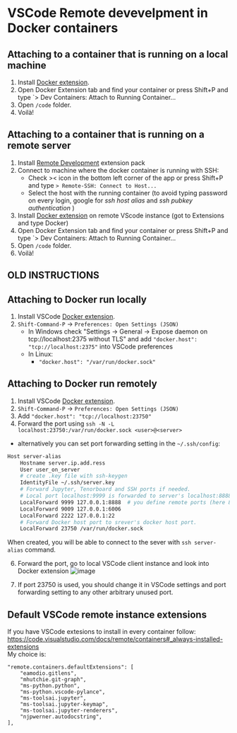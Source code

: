 # VSCode Remote devevelpment in Docker containers

## Attaching to a container that is running on a local machine

1. Install [Docker extension](https://code.visualstudio.com/docs/containers/overview).
1. Open Docker Extension tab and find your container or press Shift+P and type `> Dev Containers: Attach to Running Container...
1. Open `/code` folder.
1. Voilà!

## Attaching to a container that is running on a remote server

1. Install [Remote Development](https://marketplace.visualstudio.com/items?itemName=ms-vscode-remote.vscode-remote-extensionpack) extension pack
1. Connect to machine where the docker container is running with SSH:
    - Check >< icon in the bottom left corner of the app or press Shift+P and type `> Remote-SSH: Connect to Host...`
    - Select the host with the running container (to avoid typing password on every login, google for _ssh host alias_ and _ssh pubkey authentication_ )
1. Install [Docker extension](https://code.visualstudio.com/docs/containers/overview) on remote VScode instance (got to Extensions and type Docker)
1. Open Docker Extension tab and find your container or press Shift+P and type `> Dev Containers: Attach to Running Container...
1. Open `/code` folder.
1. Voilà!

## OLD INSTRUCTIONS

## Attaching to Docker run locally

1. Install VSCode [Docker extension](https://code.visualstudio.com/docs/containers/overview).
1. `Shift-Command-P` -> `Preferences: Open Settings (JSON)`
    - In Windows check "Settings -> General -> Expose daemon on tcp://localhost:2375 without TLS" and add `"docker.host": "tcp://localhost:2375"` into VSCode preferences
    - In Linux:
        - `"docker.host": "/var/run/docker.sock"`

## Attaching to Docker run remotely

1. Install VSCode [Docker extension](https://code.visualstudio.com/docs/containers/overview).
2. `Shift-Command-P` -> `Preferences: Open Settings (JSON)`
3. Add `"docker.host": "tcp://localhost:23750"`
4. Forward the port using `ssh -N -L localhost:23750:/var/run/docker.sock <user>@<server>`

-   alternatively you can set port forwarding setting in the `~/.ssh/config`:

```bash
Host server-alias
    Hostname server.ip.add.ress
    User user_on_server
    # create .key file with ssh-keygen
    IdentityFile ~/.ssh/server.key
    # Forward Jupyter, Tenorboard and SSH ports if needed.
    # Local port localhost:9999 is forwarded to server's localhost:8888.
    LocalForward 9999 127.0.0.1:8888  # you define remote ports (here 8888) on the docker_start.sh
    LocalForward 9009 127.0.0.1:6006
    LocalForward 2222 127.0.0.1:22
    # Forward Docker host port to srever's docker host port.
    LocalForward 23750 /var/run/docker.sock
```

When created, you will be able to connect to the sever with `ssh server-alias` command.

6. Forward the port, go to local VSCode client instance and look into Docker extension
   ![image](https://user-images.githubusercontent.com/22550252/154921162-e0d026be-dea8-4739-ae23-6b723c1cfbfa.png)

7. If port 23750 is used, you should change it in VSCode settings and port forwarding setting to any other arbitrary unused port.

## Default VSCode remote instance extensions

If you have VSCode extesions to install in every container follow:
https://code.visualstudio.com/docs/remote/containers#_always-installed-extensions  
My choice is:

    "remote.containers.defaultExtensions": [
        "eamodio.gitlens",
        "mhutchie.git-graph",
        "ms-python.python",
        "ms-python.vscode-pylance",
        "ms-toolsai.jupyter",
        "ms-toolsai.jupyter-keymap",
        "ms-toolsai.jupyter-renderers",
        "njpwerner.autodocstring",
    ],
